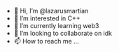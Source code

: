 - 👋 Hi, I’m @lazarusmartian
- 👀 I’m interested in C++
- 🌱 I’m currently learning web3
- 💞️ I’m looking to collaborate on idk
- 📫 How to reach me ...

<!---
lazarusmartian/lazarusmartian is a ✨ special ✨ repository because its `README.md` (this file) appears on your GitHub profile.
You can click the Preview link to take a look at your changes.
--->
